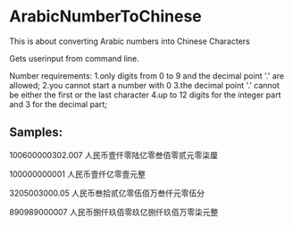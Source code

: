 # ArabicNumberToChinese
This is about converting Arabic numbers into Chinese Characters

Gets userinput from command line.

Number requirements:
1.only digits from 0 to 9 and the decimal point '.' are allowed;
2.you cannot start a number with 0
3.the decimal point '.' cannot be either the first or the last character
4.up to 12 digits for the integer part and 3 for the decimal part;

## Samples:
100600000302.007
人民币壹仟零陆亿零叁佰零贰元零柒厘

100000000001
人民币壹仟亿零壹元整

3205003000.05
人民币叁拾贰亿零伍佰万叁仟元零伍分

890989000007
人民币捌仟玖佰零玖亿捌仟玖佰万零柒元整

